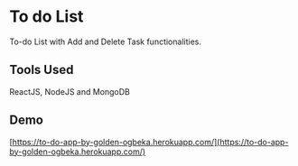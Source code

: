 # To do List

To-do List with Add and Delete Task functionalities.

## Tools Used

ReactJS, NodeJS and MongoDB

## Demo

[https://to-do-app-by-golden-ogbeka.herokuapp.com/](https://to-do-app-by-golden-ogbeka.herokuapp.com/)
